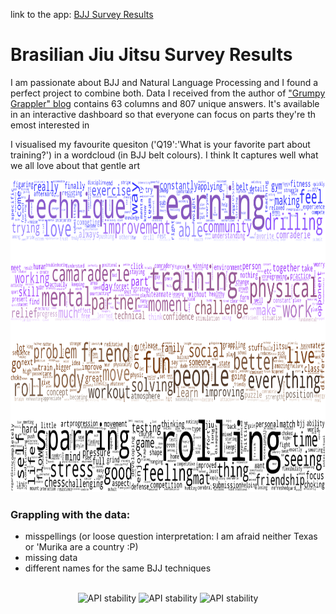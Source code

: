 link to the app: [BJJ Survey Results](https://bjj-survey.herokuapp.com/)  

# Brasilian Jiu Jitsu Survey Results

I am passionate about BJJ and Natural Language Processing and I found a perfect project to combine both. Data I received from the author of ["Grumpy Grappler" blog](https://philosophycommons.typepad.com/the_grumpy_grappler/bjj-survey/) contains 63 columns and 807 unique answers. It's available in an interactive dashboard so that everyone can focus on parts they're th emost interested in

I visualised my favourite quesiton ('Q19':'What is your favorite part about training?') in a wordcloud (in BJJ belt colours). I think It captures well what we all love about that gentle art

<img  width="1000" height="500" src="https://raw.githubusercontent.com/mbalcerzak/BJJ/master/images/BJJ_wordcloud.png">

### Grappling with the data:
- misspellings (or loose question interpretation: I am afraid neither Texas or 'Murika are a country :P)
- missing data
- different names for the same BJJ techniques


<div align="center">
  <br>
  <img src="https://img.shields.io/badge/PROGRAMMED%20IN-PYTHON%20-brightgreen?style=for-the-badge"
      alt="API stability" height="25"/>
  <img src="https://img.shields.io/badge/SERVER:%20-Heroku-blueviolet?style=for-the-badge"
      alt="API stability" height="25"/>
  <img src="https://img.shields.io/badge/DASHBOARD:%20-Dash-blue?style=for-the-badge"
      alt="API stability" height="25"/>
</div>
